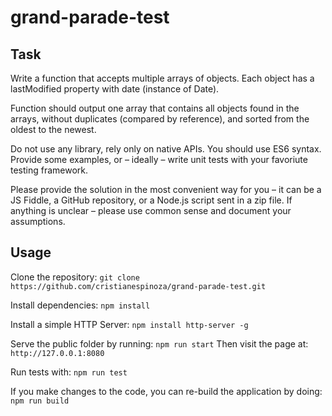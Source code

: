 # grand-parade-test

## Task

Write a function that accepts multiple arrays of objects. Each object has a lastModified property with date (instance of Date).
 
Function should output one array that contains all objects found in the arrays, without duplicates (compared by reference), and sorted from the oldest to the newest.
 
Do not use any library, rely only on native APIs. You should use ES6 syntax. Provide some examples, or – ideally – write unit tests with your favoriute testing framework.
 
Please provide the solution in the most convenient way for you – it can be a JS Fiddle, a GitHub repository, or a Node.js script sent in a zip file.
If anything is unclear – please use common sense and document your assumptions.
 
## Usage

Clone the repository:
`git clone https://github.com/cristianespinoza/grand-parade-test.git`

Install dependencies:
`npm install`

Install a simple HTTP Server:
`npm install http-server -g`

Serve the public folder by running:
`npm run start`
Then visit the page at: `http://127.0.0.1:8080`

Run tests with:
`npm run test`

If you make changes to the code, you can re-build the application by doing:
`npm run build`

